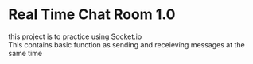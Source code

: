 <h1> Real Time Chat Room 1.0</h1>
<p> 
    this project is to practice using Socket.io <br/>
    This contains basic function as sending and receieving messages at the same time 
</p>

